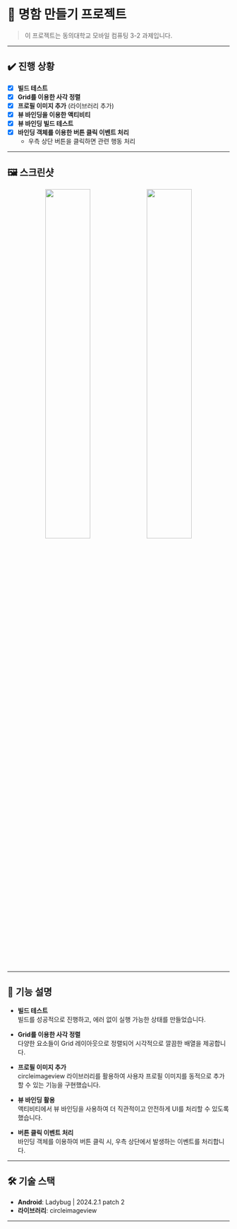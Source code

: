 # 📇 **명함 만들기 프로젝트** 

> 이 프로젝트는 동의대학교 모바일 컴퓨팅 3-2 과제입니다.

---

## ✔️ **진행 상황**

- [x] **빌드 테스트**
- [x] **Grid를 이용한 사각 정렬**
- [x] **프로필 이미지 추가** (라이브러리 추가)
- [x] **뷰 바인딩을 이용한 액티비티**
- [x] **뷰 바인딩 빌드 테스트**
- [x] **바인딩 객체를 이용한 버튼 클릭 이벤트 처리**  
    - 우측 상단 버튼을 클릭하면 관련 행동 처리

---

## 🖼️ **스크린샷**

<div align="center">
    <img src="https://github.com/user-attachments/assets/46ca1bdf-b56a-44ed-ace8-04b48246ab61" width="45%" />
    <img src="https://github.com/user-attachments/assets/5c78fb5f-f0c3-4b1a-bc8b-a51365bf3629" width="45%" />
</div>

---

## 🚀 **기능 설명**

- **빌드 테스트**  
  빌드를 성공적으로 진행하고, 에러 없이 실행 가능한 상태를 만들었습니다.

- **Grid를 이용한 사각 정렬**  
  다양한 요소들이 Grid 레이아웃으로 정렬되어 시각적으로 깔끔한 배열을 제공합니다.

- **프로필 이미지 추가**  
  circleimageview 라이브러리를 활용하여 사용자 프로필 이미지를 동적으로 추가할 수 있는 기능을 구현했습니다.

- **뷰 바인딩 활용**  
  액티비티에서 뷰 바인딩을 사용하여 더 직관적이고 안전하게 UI를 처리할 수 있도록 했습니다.

- **버튼 클릭 이벤트 처리**  
  바인딩 객체를 이용하여 버튼 클릭 시, 우측 상단에서 발생하는 이벤트를 처리합니다.

---

## 🛠️ **기술 스택**

- **Android**: Ladybug | 2024.2.1 patch 2
- **라이브러리**: circleimageview

---

